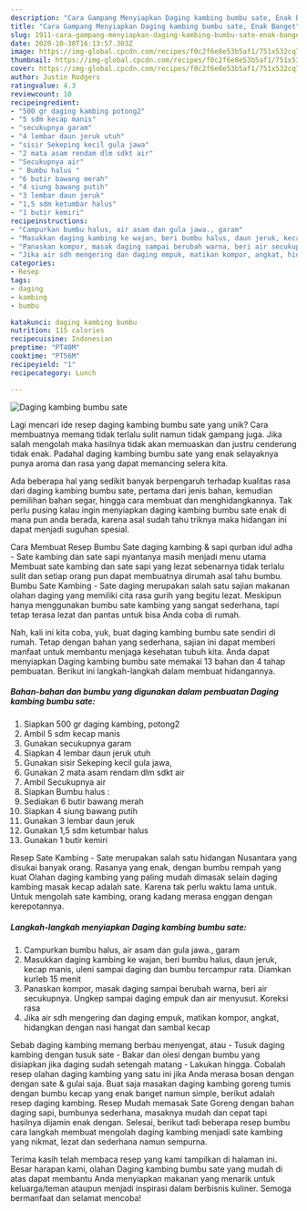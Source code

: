 ```yaml
---
description: "Cara Gampang Menyiapkan Daging kambing bumbu sate, Enak Banget"
title: "Cara Gampang Menyiapkan Daging kambing bumbu sate, Enak Banget"
slug: 1911-cara-gampang-menyiapkan-daging-kambing-bumbu-sate-enak-banget
date: 2020-10-30T16:13:57.303Z
image: https://img-global.cpcdn.com/recipes/f0c2f6e8e53b5af1/751x532cq70/daging-kambing-bumbu-sate-foto-resep-utama.jpg
thumbnail: https://img-global.cpcdn.com/recipes/f0c2f6e8e53b5af1/751x532cq70/daging-kambing-bumbu-sate-foto-resep-utama.jpg
cover: https://img-global.cpcdn.com/recipes/f0c2f6e8e53b5af1/751x532cq70/daging-kambing-bumbu-sate-foto-resep-utama.jpg
author: Justin Rodgers
ratingvalue: 4.3
reviewcount: 10
recipeingredient:
- "500 gr daging kambing potong2"
- "5 sdm kecap manis"
- "secukupnya garam"
- "4 lembar daun jeruk utuh"
- "sisir Sekeping kecil gula jawa"
- "2 mata asam rendam dlm sdkt air"
- "Secukupnya air"
- " Bumbu halus "
- "6 butir bawang merah"
- "4 siung bawang putih"
- "3 lembar daun jeruk"
- "1,5 sdm ketumbar halus"
- "1 butir kemiri"
recipeinstructions:
- "Campurkan bumbu halus, air asam dan gula jawa., garam"
- "Masukkan daging kambing ke wajan, beri bumbu halus, daun jeruk, kecap manis, uleni sampai daging dan bumbu tercampur rata. Diamkan kurleb 15 menit"
- "Panaskan kompor, masak daging sampai berubah warna, beri air secukupnya. Ungkep sampai daging empuk dan air menyusut. Koreksi rasa"
- "Jika air sdh mengering dan daging empuk, matikan kompor, angkat, hidangkan dengan nasi hangat dan sambal kecap"
categories:
- Resep
tags:
- daging
- kambing
- bumbu

katakunci: daging kambing bumbu 
nutrition: 115 calories
recipecuisine: Indonesian
preptime: "PT40M"
cooktime: "PT56M"
recipeyield: "1"
recipecategory: Lunch

---
```



![Daging kambing bumbu sate](https://img-global.cpcdn.com/recipes/f0c2f6e8e53b5af1/751x532cq70/daging-kambing-bumbu-sate-foto-resep-utama.jpg)

Lagi mencari ide resep daging kambing bumbu sate yang unik? Cara membuatnya memang tidak terlalu sulit namun tidak gampang juga. Jika salah mengolah maka hasilnya tidak akan memuaskan dan justru cenderung tidak enak. Padahal daging kambing bumbu sate yang enak selayaknya punya aroma dan rasa yang dapat memancing selera kita.

Ada beberapa hal yang sedikit banyak berpengaruh terhadap kualitas rasa dari daging kambing bumbu sate, pertama dari jenis bahan, kemudian pemilihan bahan segar, hingga cara membuat dan menghidangkannya. Tak perlu pusing kalau ingin menyiapkan daging kambing bumbu sate enak di mana pun anda berada, karena asal sudah tahu triknya maka hidangan ini dapat menjadi suguhan spesial.

Cara Membuat Resep Bumbu Sate daging kambing &amp; sapi qurban idul adha - Sate kambing dan sate sapi nyantanya masih menjadi menu utama Membuat sate kambing dan sate sapi yang lezat sebenarnya tidak terlalu sulit dan setiap orang pun dapat membuatnya dirumah asal tahu bumbu. Bumbu Sate Kambing - Sate daging merupakan salah satu sajian makanan olahan daging yang memiliki cita rasa gurih yang begitu lezat. Meskipun hanya menggunakan bumbu sate kambing yang sangat sederhana, tapi tetap terasa lezat dan pantas untuk bisa Anda coba di rumah.


Nah, kali ini kita coba, yuk, buat daging kambing bumbu sate sendiri di rumah. Tetap dengan bahan yang sederhana, sajian ini dapat memberi manfaat untuk membantu menjaga kesehatan tubuh kita. Anda dapat menyiapkan Daging kambing bumbu sate memakai 13 bahan dan 4 tahap pembuatan. Berikut ini langkah-langkah dalam membuat hidangannya.

<!--inarticleads1-->

##### Bahan-bahan dan bumbu yang digunakan dalam pembuatan Daging kambing bumbu sate:

1. Siapkan 500 gr daging kambing, potong2
1. Ambil 5 sdm kecap manis
1. Gunakan secukupnya garam
1. Siapkan 4 lembar daun jeruk utuh
1. Gunakan sisir Sekeping kecil gula jawa,
1. Gunakan 2 mata asam rendam dlm sdkt air
1. Ambil Secukupnya air
1. Siapkan  Bumbu halus :
1. Sediakan 6 butir bawang merah
1. Siapkan 4 siung bawang putih
1. Gunakan 3 lembar daun jeruk
1. Gunakan 1,5 sdm ketumbar halus
1. Gunakan 1 butir kemiri


Resep Sate Kambing - Sate merupakan salah satu hidangan Nusantara yang disukai banyak orang. Rasanya yang enak, dengan bumbu rempah yang kuat Olahan daging kambing yang paling mudah dimasak selain daging kambing masak kecap adalah sate. Karena tak perlu waktu lama untuk. Untuk mengolah sate kambing, orang kadang merasa enggan dengan kerepotannya. 

<!--inarticleads2-->

##### Langkah-langkah menyiapkan Daging kambing bumbu sate:

1. Campurkan bumbu halus, air asam dan gula jawa., garam
1. Masukkan daging kambing ke wajan, beri bumbu halus, daun jeruk, kecap manis, uleni sampai daging dan bumbu tercampur rata. Diamkan kurleb 15 menit
1. Panaskan kompor, masak daging sampai berubah warna, beri air secukupnya. Ungkep sampai daging empuk dan air menyusut. Koreksi rasa
1. Jika air sdh mengering dan daging empuk, matikan kompor, angkat, hidangkan dengan nasi hangat dan sambal kecap


Sebab daging kambing memang berbau menyengat, atau - Tusuk daging kambing dengan tusuk sate - Bakar dan olesi dengan bumbu yang disiapkan jika daging sudah setengah matang - Lakukan hingga. Cobalah resep olahan daging kambing yang satu ini jika Anda merasa bosan dengan dengan sate &amp; gulai saja. Buat saja masakan daging kambing goreng tumis dengan bumbu kecap yang enak banget namun simple, berikut adalah resep daging kambing. Resep Mudah memasak Sate Goreng dengan bahan daging sapi, bumbunya sederhana, masaknya mudah dan cepat tapi hasilnya dijamin enak dengan. Selesai, berikut tadi beberapa resep bumbu cara langkah membuat mengolah daging kambing menjadi sate kambing yang nikmat, lezat dan sederhana namun sempurna. 

Terima kasih telah membaca resep yang kami tampilkan di halaman ini. Besar harapan kami, olahan Daging kambing bumbu sate yang mudah di atas dapat membantu Anda menyiapkan makanan yang menarik untuk keluarga/teman ataupun menjadi inspirasi dalam berbisnis kuliner. Semoga bermanfaat dan selamat mencoba!
